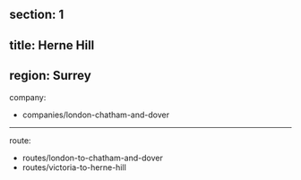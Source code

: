 section: 1
----
title: Herne Hill
----
region: Surrey
----
company:
- companies/london-chatham-and-dover
----
route:
- routes/london-to-chatham-and-dover
- routes/victoria-to-herne-hill
